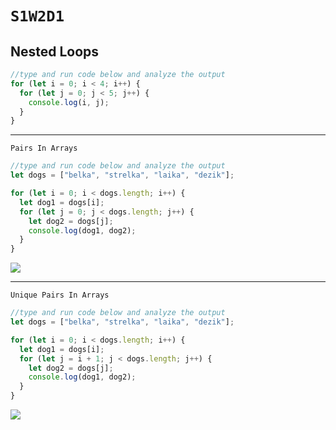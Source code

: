 # `S1W2D1`

## Nested Loops
```javascript
//type and run code below and analyze the output
for (let i = 0; i < 4; i++) {
  for (let j = 0; j < 5; j++) {
    console.log(i, j);
  }
}
```
---
`Pairs In Arrays`
```javascript
//type and run code below and analyze the output
let dogs = ["belka", "strelka", "laika", "dezik"];

for (let i = 0; i < dogs.length; i++) {
  let dog1 = dogs[i];
  for (let j = 0; j < dogs.length; j++) {
    let dog2 = dogs[j];
    console.log(dog1, dog2);
  }
}
```
![](https://i.imgur.com/VQ7NOLi.png)

---

`Unique Pairs In Arrays`

```javascript
//type and run code below and analyze the output
let dogs = ["belka", "strelka", "laika", "dezik"];

for (let i = 0; i < dogs.length; i++) {
  let dog1 = dogs[i];
  for (let j = i + 1; j < dogs.length; j++) {
    let dog2 = dogs[j];
    console.log(dog1, dog2);
  }
}
```

![](https://i.imgur.com/ftyoktg.png)
